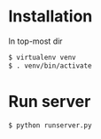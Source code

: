 # Installation

In top-most dir
```bash
$ virtualenv venv
$ . venv/bin/activate
```

# Run server
```bash
$ python runserver.py
```
